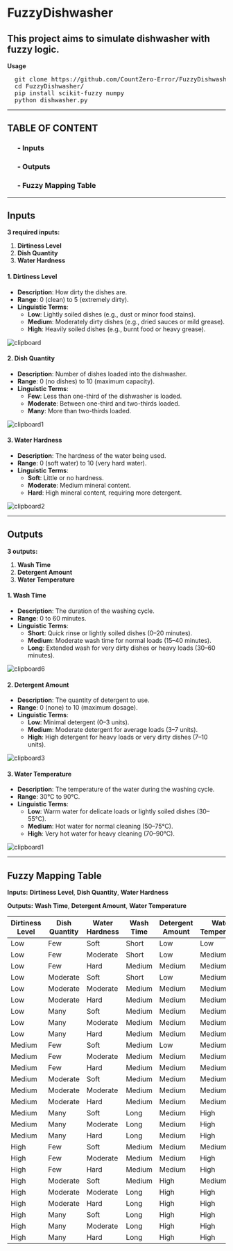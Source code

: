 # FuzzyDishwasher
This project aims to simulate dishwasher with fuzzy logic.
---

**Usage**

<pre>
  git clone https://github.com/CountZero-Error/FuzzyDishwasher.git
  cd FuzzyDishwasher/
  pip install scikit-fuzzy numpy
  python dishwasher.py
</pre>

---

## TABLE OF CONTENT
### $~~~~~$ - Inputs
### $~~~~~$ - Outputs
### $~~~~~$ - Fuzzy Mapping Table

---

## **Inputs**

**3 required inputs:**
1) **Dirtiness Level**
2) **Dish Quantity**
3) **Water Hardness**

#### **1. Dirtiness Level**
- **Description**: How dirty the dishes are.
- **Range**: 0 (clean) to 5 (extremely dirty).
- **Linguistic Terms**:
  - **Low**: Lightly soiled dishes (e.g., dust or minor food stains).
  - **Medium**: Moderately dirty dishes (e.g., dried sauces or mild grease).
  - **High**: Heavily soiled dishes (e.g., burnt food or heavy grease).

![clipboard](https://github.com/user-attachments/assets/f2a28d7d-6046-452a-85cd-3725144d7335)

#### **2. Dish Quantity**
- **Description**: Number of dishes loaded into the dishwasher.
- **Range**: 0 (no dishes) to 10 (maximum capacity).
- **Linguistic Terms**:
  - **Few**: Less than one-third of the dishwasher is loaded.
  - **Moderate**: Between one-third and two-thirds loaded.
  - **Many**: More than two-thirds loaded.
    
![clipboard1](https://github.com/user-attachments/assets/c3613b86-6466-42c7-b9e9-84dce9913cdf)

#### **3. Water Hardness**
- **Description**: The hardness of the water being used.
- **Range**: 0 (soft water) to 10 (very hard water).
- **Linguistic Terms**:
  - **Soft**: Little or no hardness.
  - **Moderate**: Medium mineral content.
  - **Hard**: High mineral content, requiring more detergent.

![clipboard2](https://github.com/user-attachments/assets/58309794-dbde-4039-ba5b-062dd2972e17)

---
## **Outputs**

**3 outputs:**
1) **Wash Time**
2) **Detergent Amount**
3) **Water Temperature**

#### **1. Wash Time**
- **Description**: The duration of the washing cycle.
- **Range**: 0 to 60 minutes.
- **Linguistic Terms**:
  - **Short**: Quick rinse or lightly soiled dishes (0–20 minutes).
  - **Medium**: Moderate wash time for normal loads (15–40 minutes).
  - **Long**: Extended wash for very dirty dishes or heavy loads (30–60 minutes).

![clipboard6](https://github.com/user-attachments/assets/5a662a54-bd11-444f-9229-7c4489173283)

#### **2. Detergent Amount**
- **Description**: The quantity of detergent to use.
- **Range**: 0 (none) to 10 (maximum dosage).
- **Linguistic Terms**:
  - **Low**: Minimal detergent (0–3 units).
  - **Medium**: Moderate detergent for average loads (3–7 units).
  - **High**: High detergent for heavy loads or very dirty dishes (7–10 units).

![clipboard3](https://github.com/user-attachments/assets/659e995e-fabc-4f6d-b1c5-d65ac0c988b1)

#### **3. Water Temperature**
- **Description**: The temperature of the water during the washing cycle.
- **Range**: 30°C to 90°C.
- **Linguistic Terms**:
  - **Low**: Warm water for delicate loads or lightly soiled dishes (30–55°C).
  - **Medium**: Hot water for normal cleaning (50–75°C).
  - **High**: Very hot water for heavy cleaning (70–90°C).

![clipboard1](https://github.com/user-attachments/assets/6f195730-b92b-41d6-9c4d-bcdc6eecea8a)

---
## **Fuzzy Mapping Table**

**Inputs:** **Dirtiness Level**, **Dish Quantity**, **Water Hardness**

**Outputs:** **Wash Time**, **Detergent Amount**, **Water Temperature**

| **Dirtiness Level** | **Dish Quantity** | **Water Hardness** | **Wash Time** | **Detergent Amount** | **Water Temperature** |
|---------------------|-------------------|--------------------|---------------|----------------------|-----------------------|
| Low                 | Few              | Soft               | Short         | Low                  | Low                   |
| Low                 | Few              | Moderate           | Short         | Low                  | Medium                |
| Low                 | Few              | Hard               | Medium        | Medium               | Medium                |
| Low                 | Moderate         | Soft               | Short         | Low                  | Medium                |
| Low                 | Moderate         | Moderate           | Medium        | Medium               | Medium                |
| Low                 | Moderate         | Hard               | Medium        | Medium               | Medium                |
| Low                 | Many             | Soft               | Medium        | Medium               | Medium                |
| Low                 | Many             | Moderate           | Medium        | Medium               | Medium                |
| Low                 | Many             | Hard               | Medium        | Medium               | Medium                |
| Medium              | Few              | Soft               | Medium        | Low                  | Medium                |
| Medium              | Few              | Moderate           | Medium        | Medium               | Medium                |
| Medium              | Few              | Hard               | Medium        | Medium               | Medium                |
| Medium              | Moderate         | Soft               | Medium        | Medium               | Medium                |
| Medium              | Moderate         | Moderate           | Medium        | Medium               | Medium                |
| Medium              | Moderate         | Hard               | Medium        | Medium               | Medium                |
| Medium              | Many             | Soft               | Long          | Medium               | High                  |
| Medium              | Many             | Moderate           | Long          | Medium               | High                  |
| Medium              | Many             | Hard               | Long          | Medium               | High                  |
| High                | Few              | Soft               | Medium        | Medium               | Medium                |
| High                | Few              | Moderate           | Medium        | Medium               | High                  |
| High                | Few              | Hard               | Medium        | Medium               | High                  |
| High                | Moderate         | Soft               | Medium        | High                 | Medium                |
| High                | Moderate         | Moderate           | Long          | High                 | High                  |
| High                | Moderate         | Hard               | Long          | High                 | High                  |
| High                | Many             | Soft               | Long          | High                 | High                  |
| High                | Many             | Moderate           | Long          | High                 | High                  |
| High                | Many             | Hard               | Long          | High                 | High                  |
